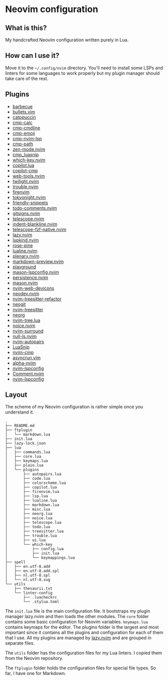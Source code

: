 # Neovim configuration

## What is this?

My handcrafted Neovim configuration written purely in Lua.

## How can I use it?

Move it to the `~/.config/nvim` directory. You'll need to install some LSPs and
linters for some languages to work properly but my plugin manager should take
care of the rest.

## Plugins

- [barbecue](https://github.com/utilyre/barbecue.nvim)
- [bullets.vim](https://github.com/dkarter/bullets.vim)
- [catppuccin](https://github.com/catppuccin/nvim)
- [cmp-calc](https://github.com/hrsh7th/cmp-calc)
- [cmp-cmdline](https://github.com/hrsh7th/cmp-cmdline)
- [cmp-emoji](https://github.com/hrsh7th/cmp-emoji)
- [cmp-nvim-lsp](https://github.com/hrsh7th/cmp-nvim-lsp)
- [cmp-path](https://github.com/hrsh7th/cmp-path)
- [zen-mode.nvim](https://github.com/folke/zen-mode.nvim)
- [cmp_luasnip](https://github.com/saadparwaiz1/cmp_luasnip)
- [which-key.nvim](https://github.com/folke/which-key.nvim)
- [copilot.lua](https://github.com/zbirenbaum/copilot.lua)
- [copilot-cmp](https://github.com/zbirenbaum/copilot-cmp)
- [web-tools.nvim](https://github.com/ray-x/web-tools.nvim)
- [twilight.nvim](https://github.com/folke/twilight.nvim)
- [trouble.nvim](https://github.com/folke/trouble.nvim)
- [firenvim](https://github.com/glacambre/firenvim)
- [tokyonight.nvim](https://github.com/folke/tokyonight.nvim)
- [friendly-snippets](https://github.com/rafamadriz/friendly-snippets)
- [todo-comments.nvim](https://github.com/folke/todo-comments.nvim)
- [gitsigns.nvim](https://github.com/lewis6991/gitsigns.nvim)
- [telescope.nvim](https://github.com/nvim-telescope/telescope.nvim)
- [indent-blankline.nvim](https://github.com/lukas-reineke/indent-blankline.nvim)
- [telescope-fzf-native.nvim](https://github.com/nvim-telescope/telescope-fzf-native.nvim)
- [lazy.nvim](https://github.com/folke/lazy.nvim)
- [lspkind.nvim](https://github.com/onsails/lspkind.nvim)
- [rose-pine](https://github.com/rose-pine/neovim)
- [lualine.nvim](https://github.com/nvim-lualine/lualine.nvim)
- [plenary.nvim](https://github.com/nvim-lua/plenary.nvim)
- [markdown-preview.nvim](https://github.com/iamcco/markdown-preview.nvim)
- [playground](https://github.com/nvim-treesitter/playground)
- [mason-lspconfig.nvim](https://github.com/williamboman/mason-lspconfig.nvim)
- [persistence.nvim](https://github.com/folke/persistence.nvim)
- [mason.nvim](https://github.com/williamboman/mason.nvim)
- [nvim-web-devicons](https://github.com/kyazdani42/nvim-web-devicons)
- [neodev.nvim](https://github.com/folke/neodev.nvim)
- [nvim-treesitter-refactor](https://github.com/nvim-treesitter/nvim-treesitter-refactor)
- [neogit](https://github.com/TimUntersberger/neogit)
- [nvim-treesitter](https://github.com/nvim-treesitter/nvim-treesitter)
- [neorg](https://github.com/nvim-neorg/neorg)
- [nvim-tree.lua](https://github.com/nvim-tree/nvim-tree.lua)
- [noice.nvim](https://github.com/folke/noice.nvim)
- [nvim-surround](https://github.com/kylechui/nvim-surround)
- [null-ls.nvim](https://github.com/jose-elias-alvarez/null-ls.nvim)
- [nvim-autopairs](https://github.com/windwp/nvim-autopairs)
- [LuaSnip](https://github.com/L3MON4D3/LuaSnip)
- [nvim-cmp](https://github.com/hrsh7th/nvim-cmp)
- [asyncrun.vim](https://github.com/skywind3000/asyncrun.vim)
- [alpha-nvim](https://github.com/goolord/alpha-nvim)
- [nvim-lspconfig](https://github.com/neovim/nvim-lspconfig)
- [Comment.nvim](https://github.com/numToStr/Comment.nvim)
- [nvim-lspconfig](https://github.com/neovim/nvim-lspconfig)

## Layout

The scheme of my Neovim configuration is rather simple once you understand it.

```
.
├── README.md
├── ftplugin
│   └── markdown.lua
├── init.lua
├── lazy-lock.json
├── lua
│   ├── commands.lua
│   ├── core.lua
│   ├── keymaps.lua
│   ├── plain.lua
│   └── plugins
│       ├── autopairs.lua
│       ├── code.lua
│       ├── colorscheme.lua
│       ├── copilot.lua
│       ├── firenvim.lua
│       ├── lsp.lua
│       ├── lualine.lua
│       ├── markdown.lua
│       ├── misc.lua
│       ├── neorg.lua
│       ├── noice.lua
│       ├── telescope.lua
│       ├── todo.lua
│       ├── treesitter.lua
│       ├── trouble.lua
│       ├── ui.lua
│       └── which-key
│           ├── config.lua
│           ├── init.lua
│           └── keymappings.lua
├── spell
│   ├── en.utf-8.add
│   ├── en.utf-8.add.spl
│   ├── nl.utf-8.spl
│   └── nl.utf-8.sug
└── utils
    ├── thesaurii.txt
    └── linter-config
        ├── .luacheckrc
        └── .stylua.toml
```

The `init.lua` file is the main configuration file. It bootstraps my plugin
manager lazy.nvim and then loads the other modules. The `core` folder contains
some basic configuration for Neovim variables. `keymaps.lua` contains keymaps
for the editor. The plugins folder is the largest and most important since it
contains all the plugins and configuration for each of them that I use. All my
plugins are managed by [lazy.nvim](https://github.com/folke/lazy.nvim) and are
grouped in separate files.

The `utils` folder has the configuration files for my Lua linters. I copied them
from the Neovim repository.

The `ftplugin` folder holds the configuration files for special file types. So
far, I have one for Markdown.
